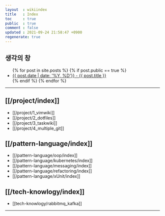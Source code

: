 ```yaml
---
layout  : wikiindex
title   : Index
toc     : true
public  : true
comment : false
updated : 2021-09-24 21:58:47 +0900
regenerate: true
---
```


## 생각의 창
<div>
    <ul>
{% for post in site.posts %}
    {% if post.public == true %}
        <li>
            <a class="post-link" href="{{ post.url | prepend: site.baseurl }}">
                {{ post.date | date: '%Y, %D'}} - {{ post.title }}
            </a>
        </li>
    {% endif %}
{% endfor %}
    </ul>
</div>

---

## [[/project/index]]

* [[/project/1_vimwiki]]
* [[/project/2_dotfiles]]
* [[/project/3_taskwiki]]
* [[/project/4_multiple_git]]

## [[/pattern-language/index]]

* [[/pattern-language/oop/index]]
* [[/pattern-language/kubernetes/index]]
* [[/pattern-language/messaging/index]]
* [[/pattern-language/refactoring/index]]
* [[/pattern-language/xUnit/index]]


## [[/tech-knowlogy/index]]

* [[tech-knowlogy/rabbitmq_kafka]]

<!--

## [[/algorithm/index]]

* [[/algorithm/dijkstra]]

-->

---

